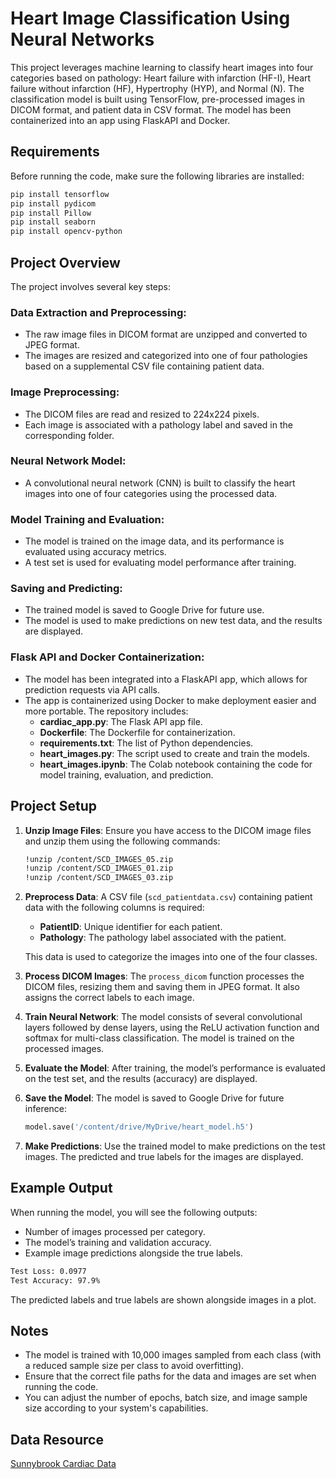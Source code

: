 
# Heart Image Classification Using Neural Networks

This project leverages machine learning to classify heart images into four categories based on pathology: Heart failure with infarction (HF-I), Heart failure without infarction (HF), Hypertrophy (HYP), and Normal (N). The classification model is built using TensorFlow, pre-processed images in DICOM format, and patient data in CSV format. The model has been containerized into an app using FlaskAPI and Docker.

## Requirements
Before running the code, make sure the following libraries are installed:

```bash
pip install tensorflow
pip install pydicom
pip install Pillow
pip install seaborn
pip install opencv-python
```

## Project Overview
The project involves several key steps:

### Data Extraction and Preprocessing:
- The raw image files in DICOM format are unzipped and converted to JPEG format.
- The images are resized and categorized into one of four pathologies based on a supplemental CSV file containing patient data.

### Image Preprocessing:
- The DICOM files are read and resized to 224x224 pixels.
- Each image is associated with a pathology label and saved in the corresponding folder.

### Neural Network Model:
- A convolutional neural network (CNN) is built to classify the heart images into one of four categories using the processed data.

### Model Training and Evaluation:
- The model is trained on the image data, and its performance is evaluated using accuracy metrics.
- A test set is used for evaluating model performance after training.

### Saving and Predicting:
- The trained model is saved to Google Drive for future use.
- The model is used to make predictions on new test data, and the results are displayed.

### Flask API and Docker Containerization:
- The model has been integrated into a FlaskAPI app, which allows for prediction requests via API calls.
- The app is containerized using Docker to make deployment easier and more portable. The repository includes:
  - **cardiac_app.py**: The Flask API app file.
  - **Dockerfile**: The Dockerfile for containerization.
  - **requirements.txt**: The list of Python dependencies.
  - **heart_images.py**: The script used to create and train the models.
  - **heart_images.ipynb**: The Colab notebook containing the code for model training, evaluation, and prediction.

## Project Setup

1. **Unzip Image Files**: Ensure you have access to the DICOM image files and unzip them using the following commands:
   
   ```bash
   !unzip /content/SCD_IMAGES_05.zip
   !unzip /content/SCD_IMAGES_01.zip
   !unzip /content/SCD_IMAGES_03.zip
   ```

2. **Preprocess Data**: A CSV file (`scd_patientdata.csv`) containing patient data with the following columns is required:
   - **PatientID**: Unique identifier for each patient.
   - **Pathology**: The pathology label associated with the patient.
   
   This data is used to categorize the images into one of the four classes.

3. **Process DICOM Images**: The `process_dicom` function processes the DICOM files, resizing them and saving them in JPEG format. It also assigns the correct labels to each image.

4. **Train Neural Network**: The model consists of several convolutional layers followed by dense layers, using the ReLU activation function and softmax for multi-class classification. The model is trained on the processed images.

5. **Evaluate the Model**: After training, the model’s performance is evaluated on the test set, and the results (accuracy) are displayed.

6. **Save the Model**: The model is saved to Google Drive for future inference:

   ```python
   model.save('/content/drive/MyDrive/heart_model.h5')
   ```

7. **Make Predictions**: Use the trained model to make predictions on the test images. The predicted and true labels for the images are displayed.

## Example Output
When running the model, you will see the following outputs:
- Number of images processed per category.
- The model’s training and validation accuracy.
- Example image predictions alongside the true labels.

```bash
Test Loss: 0.0977
Test Accuracy: 97.9%
```

The predicted labels and true labels are shown alongside images in a plot.

## Notes
- The model is trained with 10,000 images sampled from each class (with a reduced sample size per class to avoid overfitting).
- Ensure that the correct file paths for the data and images are set when running the code.
- You can adjust the number of epochs, batch size, and image sample size according to your system's capabilities.

## Data Resource
[Sunnybrook Cardiac Data](https://www.cardiacatlas.org/sunnybrook-cardiac-data/)
